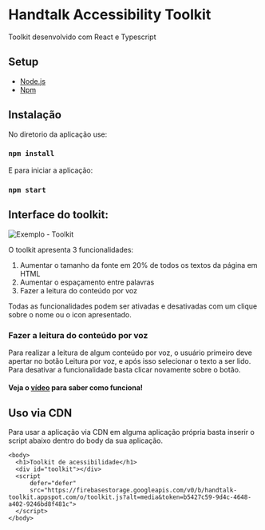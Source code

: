 # Handtalk Accessibility Toolkit

Toolkit desenvolvido com React e Typescript

## Setup

- [Node.js](https://nodejs.org/pt-br/)
- [Npm](https://nodejs.org/pt-br/)

## Instalação

No diretorio da aplicação use:

### `npm install`

E para iniciar a aplicação:

### `npm start`

## Interface do toolkit:

![Exemplo - Toolkit](https://firebasestorage.googleapis.com/v0/b/handtalk-toolkit.appspot.com/o/Captura%20de%20tela%202022-03-07%20021808.png?alt=media&token=3b2a6cc6-b967-4f4e-bcc8-9e6fccc05db6)

O toolkit apresenta 3 funcionalidades:

1. Aumentar o tamanho da fonte em 20% de todos os textos da página em HTML
2. Aumentar o espaçamento entre palavras
3. Fazer a leitura do conteúdo por voz

Todas as funcionalidades podem ser ativadas e desativadas com um clique sobre o nome ou o icon apresentado.

### Fazer a leitura do conteúdo por voz

Para realizar a leitura de algum conteúdo por voz, o usuário primeiro deve apertar no botão Leitura por voz, e após isso selecionar o texto a ser lido. Para desativar a funcionalidade basta clicar novamente sobre o botão.

#### Veja o [vídeo](https://firebasestorage.googleapis.com/v0/b/handtalk-toolkit.appspot.com/o/essedaqio.mp4?alt=media&token=3abb770b-5294-40ab-b76c-2612313f1f72) para saber como funciona!

## Uso via CDN

Para usar a aplicação via CDN em alguma aplicação própria basta inserir o script abaixo dentro do body da sua aplicação.

```
<body>
  <h1>Toolkit de acessibilidade</h1>
  <div id="toolkit"></div>
  <script
      defer="defer"
      src="https://firebasestorage.googleapis.com/v0/b/handtalk-toolkit.appspot.com/o/toolkit.js?alt=media&token=b5427c59-9d4c-4648-a402-9246bd8f481c">
  </script>
</body>
```